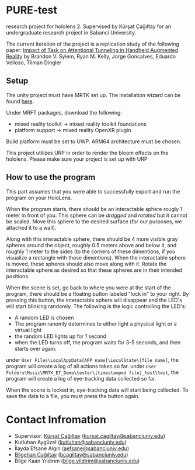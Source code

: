 # PURE-test
 research project for hololens 2. Supervised by Kürşat Çağıltay for an undergraduate research project in Sabanci University.
 
 The current iteration of the project is a replication study of the following paper: [Impact of Task on Attentional Tunneling in Handheld Augmented Reality](https://dl.acm.org/doi/abs/10.1145/3411764.3445580) by Brandon V. Syiem, Ryan M. Kelly, Jorge Goncalves, Eduardo Velloso, Tilman Dingler 

## Setup
 The unity project must have MRTK set up. The installation wizard can be found [here](https://learn.microsoft.com/en-us/windows/mixed-reality/develop/unity/welcome-to-mr-feature-tool).

 Under MRFT packages, download the following:
* mixed reality toolkit -> mixed reality toolkit foundations
* platform support -> mixed reality OpenXR plugin

 Build platform must be set to UWP. ARM64 architecture must be chosen.
 
 This project utilizes URP in order to render the bloom effects on the hololens. Please make sure your project is set up with URP
 
 
 ## How to use the program
This part assumes that you were able to successfully export and run the program on your HoloLens.

When the program starts, there should be an interactable sphere rougly 1 meter in front of you. This sphere can be *dragged* and *rotated* but it cannot be scaled. Move this sphere to the desired surface (for our purposes, we attached it to a wall).

Along with this interactable sphere, there should be 4 more visible gray spheres around the object, roughly 0.5 meters above and below it, and roughly 1 meter to the sides (to the corners of these dimentions, if you visualize a rectangle with these dimentions). When the interactable sphere is moved, these spheres should also move along with it. Rotate the interactable sphere as desired so that these spheres are in their intended positions.

When the scene is set, go back to where you were at the start of the program, there should be a floating button labeled "lock in" to your right. By pressing this button, the interactable sphere will disappear and the LED's will start blinking randomly. The following is the logic controlling the LED's:

* A random LED is chosen
* The program ranomly determines to either light a physical light or a virtual light
* the random LED lights up for 1 second
* when the LED turns off, the program waits for 3-5 seconds, and then starts over again.

under `User Files\LocalAppData[APP name]\LocalState\[file name]`, the program will create a log of all actions taken so far.
under `User Folders\Music\MRTK_ET_Demo\tester\[timestamped file]_test\test`, the program will create a log of eye-tracking data collected so far.

When the scene is locked in, eye-tracking data will start being collected. To save the data to a file, you must press the button again.

# Contact Infromation
* Supervisor: [Kürşat Çağıltay](github.com/cagiltay) (kursat.cagiltay@sabanciuniv.edu)
* Kutluhan Aygüzel (kutluhan@sabanciuniv.edu)
* İlayda Efsane Algın (aefsane@sabanciuniv.edu)
* [Bilgehan Çağıltay](github.com/DivinorWieldor) (bcagiltay@sabanciuniv.edu)
* Bilge Kaan Yıldırım (bilge.yildirim@sabanciuniv.edu)
